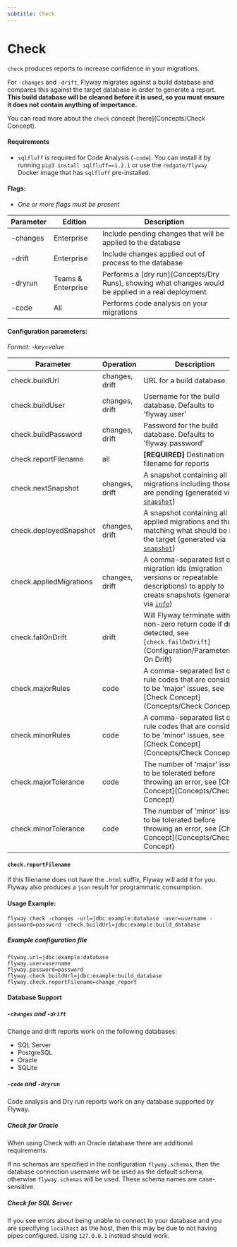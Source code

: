 ```yaml
---
subtitle: Check
---
```


# Check

`check` produces reports to increase confidence in your migrations.

For `-changes` and `-drift`, Flyway migrates against a build database and compares this against the target database in order to generate a report.
**This build database will be cleaned before it is used, so you must ensure it does not contain anything of importance.**

You can read more about the `check` concept [here](Concepts/Check Concept).

#### Requirements
- `sqlfluff` is required for Code Analysis (`-code`). You can install it by running `pip3 install sqlfluff==1.2.1` or use the `redgate/flyway` Docker image that has `sqlfluff` pre-installed.

#### Flags:
- _One or more flags must be present_

| Parameter                     | Edition            |  Description
| ----------------------------- | -------------------| -----------------------------------------------------
|    -changes                   | Enterprise         | Include pending changes that will be applied to the database
|    -drift                     | Enterprise         | Include changes applied out of process to the database
|    -dryrun                    | Teams & Enterprise | Performs a [dry run](Concepts/Dry Runs), showing what changes would be applied in a real deployment
|    -code                      | All                | Performs code analysis on your migrations

#### Configuration parameters:
 _Format: -key=value_

| Parameter                     | Operation      | Description
| ----------------------------- | -------------- | -------------------------------------------------
|    check.buildUrl             | changes, drift | URL for a build database.
|    check.buildUser            | changes, drift | Username for the build database. Defaults to 'flyway.user'
|    check.buildPassword        | changes, drift | Password for the build database. Defaults to 'flyway.password'
|    check.reportFilename       | all            | **[REQUIRED]** Destination filename for reports
|    check.nextSnapshot         | changes, drift | A snapshot containing all migrations including those that are pending (generated via [`snapshot`](Commands/snapshot))
|    check.deployedSnapshot     | changes, drift | A snapshot containing all applied migrations and thus matching what should be in the target (generated via [`snapshot`](Commands/snapshot))
|    check.appliedMigrations    | changes, drift | A comma-separated list of migration ids (migration versions or repeatable descriptions) to apply to create snapshots (generated via [`info`](Commands/info))
|    check.failOnDrift          | drift          | Will Flyway terminate with a non-zero return code if drift detected, see [`check.failOnDrift`](Configuration/Parameters/Fail On Drift)
|    check.majorRules           | code           | A comma-separated list of rule codes that are considered to be 'major' issues, see [Check Concept](Concepts/Check Concept)
|    check.minorRules           | code           | A comma-separated list of rule codes that are considered to be 'minor' issues, see [Check Concept](Concepts/Check Concept)
|    check.majorTolerance       | code           | The number of 'major' issues to be tolerated before throwing an error, see [Check Concept](Concepts/Check Concept)
|    check.minorTolerance       | code           | The number of 'minor' issues to be tolerated before throwing an error, see [Check Concept](Concepts/Check Concept)

#### `check.reportFilename`

If this filename does not have the `.html` suffix, Flyway will add it for you. Flyway also produces a `json` result for programmatic consumption.

#### Usage Example:
```
flyway check -changes -url=jdbc:example:database -user=username -password=password -check.buildUrl=jdbc:example:build_database
```

##### Example configuration file

```properties
flyway.url=jdbc:example:database
flyway.user=username
flyway.password=password
flyway.check.buildUrl=jdbc:example:build_database
flyway.check.reportFilename=change_report
```

#### Database Support

##### `-changes` and `-drift`

Change and drift reports work on the following databases:

- SQL Server
- PostgreSQL
- Oracle
- SQLite

##### `-code` and `-dryrun`

Code analysis and Dry run reports work on any database supported by Flyway.

##### Check for Oracle

When using Check with an Oracle database there are additional requirements.

If no schemas are specified in the configuration `flyway.schemas`, then the database connection username will be used as the default schema, otherwise `flyway.schemas` will be used.
These schema names are case-sensitive.

##### Check for SQL Server

If you see errors about being unable to connect to your database and you are specifying `localhost` as the host, then this may be due to not having pipes configured. Using `127.0.0.1` instead should work.
